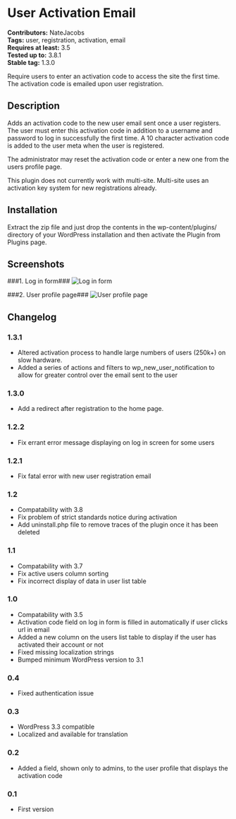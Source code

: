 # User Activation Email #

**Contributors:** NateJacobs   
**Tags:** user, registration, activation, email  
**Requires at least:** 3.5  
**Tested up to:** 3.8.1  
**Stable tag:** 1.3.0  

Require users to enter an activation code to access the site the first time. The activation code is emailed upon user registration.

## Description ##

Adds an activation code to the new user email sent once a user registers. The user must enter this activation code in addition to a username and password to log in successfully the first time. A 10 character activation code is added to the user meta when the user is registered.

The administrator may reset the activation code or enter a new one from the users profile page.

This plugin does not currently work with multi-site. Multi-site uses an activation key system for new registrations already.

## Installation ##

Extract the zip file and just drop the contents in the wp-content/plugins/ directory of your WordPress installation and then activate the Plugin from Plugins page.

## Screenshots ##

###1. Log in form###
![Log in form](https://raw.github.com/NateJacobs/User-Activation-Email/master/screenshot-1.png)

###2. User profile page###
![User profile page](https://raw.github.com/NateJacobs/User-Activation-Email/master/screenshot-2.png)


## Changelog ##

### 1.3.1 ### 
* Altered activation process to handle large numbers of users (250k+) on slow hardware.  
* Added a series of actions and filters to wp_new_user_notification to allow for greater control over the email sent to the user

### 1.3.0 ###
* Add a redirect after registration to the home page.

### 1.2.2 ###
* Fix errant error message displaying on log in screen for some users

### 1.2.1 ###
* Fix fatal error with new user registration email

### 1.2 ###
* Compatability with 3.8
* Fix problem of strict standards notice during activation
* Add uninstall.php file to remove traces of the plugin once it has been deleted

### 1.1 ###
* Compatability with 3.7
* Fix active users column sorting
* Fix incorrect display of data in user list table

### 1.0 ###
* Compatability with 3.5
* Activation code field on log in form is filled in automatically if user clicks url in email
* Added a new column on the users list table to display if the user has activated their account or not
* Fixed missing localization strings
* Bumped minimum WordPress version to 3.1

### 0.4 ###
* Fixed authentication issue

### 0.3 ###
* WordPress 3.3 compatible
* Localized and available for translation

### 0.2 ###
* Added a field, shown only to admins, to the user profile that displays the activation code 

### 0.1 ###
* First version
